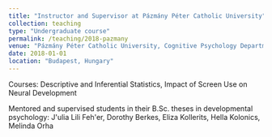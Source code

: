 ```yaml
---
title: "Instructor and Supervisor at Pázmány Péter Catholic University"
collection: teaching
type: "Undergraduate course"
permalink: /teaching/2018-pazmany
venue: "Pázmány Péter Catholic University, Cognitive Psychology Department"
date: 2018-01-01
location: "Budapest, Hungary"
---
```


Courses: Descriptive and Inferential Statistics, Impact of Screen Use on Neural Development

Mentored and supervised students in their B.Sc. theses in developmental psychology: J\'ulia Lili Feh\'er, Dorothy Berkes, Eliza Kollerits, Hella Kolonics, Melinda Orha

